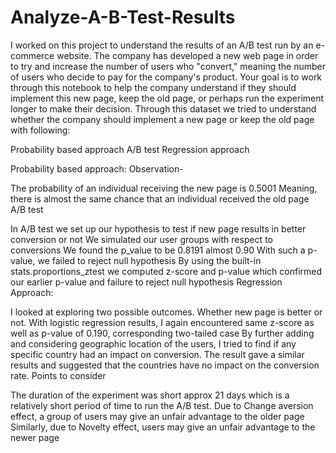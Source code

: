# Analyze-A-B-Test-Results
I worked on this project to understand the results of an A/B test run by an e-commerce website. The company has developed a new web page in order to try and increase the number of users who "convert," meaning the number of users who decide to pay for the company's product. Your goal is to work through this notebook to help the company understand if they should implement this new page, keep the old page, or perhaps run the experiment longer to make their decision.
Through this dataset we tried to understand whether the company should implement a new page or keep the old page with following:

Probability based approach A/B test Regression approach

Probability based approach: Observation-

The probability of an individual receiving the new page is 0.5001
Meaning, there is almost the same chance that an individual received the old page
A/B test

In A/B test we set up our hypothesis to test if new page results in better conversion or not
We simulated our user groups with respect to conversions
We found the p_value to be 0.8191 almost 0.90
With such a p-value, we failed to reject null hypothesis
By using the built-in stats.proportions_ztest we computed z-score and p-value which confirmed our earlier p-value and failure to reject null hypothesis
Regression Approach:

I looked at exploring two possible outcomes. Whether new page is better or not.
With logistic regression results, I again encountered same z-score as well as p-value of 0.190, corresponding two-tailed case
By further adding and considering geographic location of the users, I tried to find if any specific country had an impact on conversion.
The result gave a similar results and suggested that the countries have no impact on the conversion rate.
Points to consider

The duration of the experiment was short approx 21 days which is a relatively short period of time to run the A/B test.
Due to Change aversion effect, a group of users may give an unfair advantage to the older page
Similarly, due to Novelty effect, users may give an unfair advantage to the newer page
